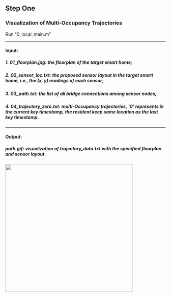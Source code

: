 
## Step One

### Visualization of Multi-Occupancy Trajectories

Run "0_local_main.m"

---

#### Input:
##### 1. 01_floorplan.jpg: the floorplan of the target smart home;
##### 2. 02_sensor_loc.txt: the proposed sensor layout in the target smart home, i.e., the (x, y) readings of each sensor;
##### 3. 03_path.txt: the list of all bridge connections among sensor nodes;
##### 4. 04_trajectory_zero.txt: multi-Occupancy trajectories, '0' represents in the current key timestamp, the resident keep same location as the last key timestamp.

-------

#### Output:
##### path.gif: visualization of trajectory_data.txt with the specified floorplan and sensor layout

<img src="path.gif" width="400"/>
